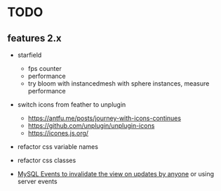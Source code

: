 # TODO

## features 2.x

- starfield

  - fps counter
  - performance
  - try bloom with instancedmesh with sphere instances, measure performance

- switch icons from feather to unplugin

  - https://antfu.me/posts/journey-with-icons-continues
  - https://github.com/unplugin/unplugin-icons
  - https://icones.js.org/

- refactor css variable names
- refactor css classes

- [MySQL Events to invalidate the view on updates by anyone](https://github.com/rodrigogs/mysql-events) or using server events
